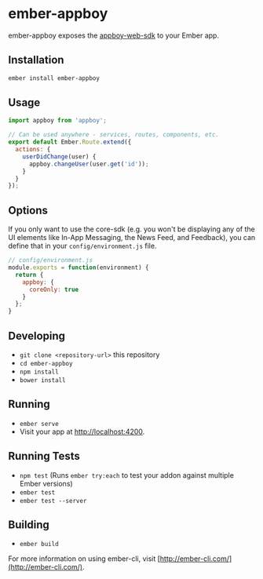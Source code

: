 # ember-appboy

ember-appboy exposes the [appboy-web-sdk](https://github.com/Appboy/appboy-web-sdk)
to your Ember app.

## Installation

```bash
ember install ember-appboy
```

## Usage
```javascript
import appboy from 'appboy';

// Can be used anywhere - services, routes, components, etc.
export default Ember.Route.extend({
  actions: {
    userDidChange(user) {
      appboy.changeUser(user.get('id'));
    }
  }
});
```

## Options
If you only want to use the core-sdk (e.g. you won't be displaying any of the UI
elements like In-App Messaging, the News Feed, and Feedback), you can define that
in your `config/environment.js` file.

```javascript
// config/environment.js
module.exports = function(environment) {
  return {
    appboy: {
      coreOnly: true
    }
  };
}
```

## Developing

* `git clone <repository-url>` this repository
* `cd ember-appboy`
* `npm install`
* `bower install`

## Running

* `ember serve`
* Visit your app at [http://localhost:4200](http://localhost:4200).

## Running Tests

* `npm test` (Runs `ember try:each` to test your addon against multiple Ember versions)
* `ember test`
* `ember test --server`

## Building

* `ember build`

For more information on using ember-cli, visit [http://ember-cli.com/](http://ember-cli.com/).

